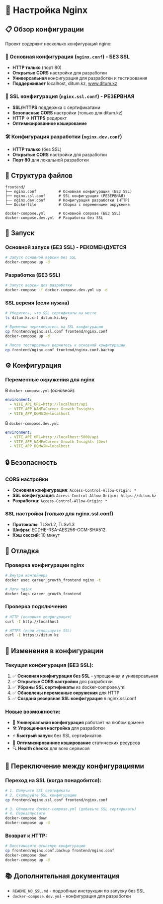 # 🔧 Настройка Nginx

## 📋 Обзор конфигурации

Проект содержит несколько конфигураций nginx:

### 🚀 Основная конфигурация (`nginx.conf`) - БЕЗ SSL
- **HTTP только** (порт 80)
- **Открытые CORS** настройки для разработки
- **Универсальная** конфигурация для разработки и тестирования
- **Поддерживает** localhost, ditum.kz, www.ditum.kz

### 🔐 SSL конфигурация (`nginx.ssl.conf`) - РЕЗЕРВНАЯ
- **SSL/HTTPS** поддержка с сертификатами
- **Безопасные CORS** настройки (только для ditum.kz)
- **HTTP → HTTPS** редирект
- **Оптимизированное кэширование**

### 🛠️ Конфигурация разработки (`nginx.dev.conf`)
- **HTTP только** (без SSL)
- **Открытые CORS** настройки для разработки
- **Порт 80** для локальной разработки

## 📁 Структура файлов

```
frontend/
├── nginx.conf          # Основная конфигурация (БЕЗ SSL)
├── nginx.ssl.conf      # SSL конфигурация (РЕЗЕРВНАЯ)
├── nginx.dev.conf      # Конфигурация разработки (HTTP)
└── Dockerfile          # Сборка с переменными окружения

docker-compose.yml      # Основной compose (БЕЗ SSL)
docker-compose.dev.yml  # Разработка без SSL
```

## 🚀 Запуск

### Основной запуск (БЕЗ SSL) - РЕКОМЕНДУЕТСЯ
```bash
# Запуск основной версии без SSL
docker-compose up -d
```

### Разработка (БЕЗ SSL)
```bash
# Запуск версии для разработки
docker-compose -f docker-compose.dev.yml up -d
```

### SSL версия (если нужна)
```bash
# Убедитесь, что SSL сертификаты на месте
ls ditum.kz.crt ditum.kz.key

# Временно переключитесь на SSL конфигурацию
cp frontend/nginx.ssl.conf frontend/nginx.conf
docker-compose up -d

# После тестирования вернитесь к основной конфигурации
cp frontend/nginx.conf frontend/nginx.conf.backup
```

## ⚙️ Конфигурация

### Переменные окружения для nginx

В `docker-compose.yml` (основной):
```yaml
environment:
  - VITE_API_URL=http://localhost/api
  - VITE_APP_NAME=Career Growth Insights
  - VITE_APP_DOMAIN=localhost
```

В `docker-compose.dev.yml`:
```yaml
environment:
  - VITE_API_URL=http://localhost:5000/api
  - VITE_APP_NAME=Career Growth Insights (Dev)
  - VITE_APP_DOMAIN=localhost
```

## 🔒 Безопасность

### CORS настройки
- **Основная конфигурация**: `Access-Control-Allow-Origin: *`
- **SSL конфигурация**: `Access-Control-Allow-Origin: https://ditum.kz`
- **Разработка**: `Access-Control-Allow-Origin: *`

### SSL настройки (только для nginx.ssl.conf)
- **Протоколы**: TLSv1.2, TLSv1.3
- **Шифры**: ECDHE-RSA-AES256-GCM-SHA512
- **Кэш сессий**: 10 минут

## 🐛 Отладка

### Проверка конфигурации nginx
```bash
# Внутри контейнера
docker exec career_growth_frontend nginx -t

# Логи nginx
docker logs career_growth_frontend
```

### Проверка подключения
```bash
# HTTP (основная конфигурация)
curl -I http://localhost

# HTTPS (если используете SSL)
curl -I https://ditum.kz
```

## 📝 Изменения в конфигурации

### Текущая конфигурация (БЕЗ SSL):
1. ✅ **Основная конфигурация без SSL** - упрощенная и универсальная
2. ✅ **Открытые CORS настройки** для разработки
3. ✅ **Убраны SSL сертификаты** из docker-compose.yml
4. ✅ **Обновлены переменные окружения** для HTTP
5. ✅ **Создана резервная SSL конфигурация** в nginx.ssl.conf

### Новые возможности:
- 🔄 **Универсальная конфигурация** работает на любом домене
- 🛠️ **Упрощенная настройка** для разработки
- ⚡ **Быстрый запуск** без SSL сертификатов
- 📱 **Оптимизированное кэширование** статических ресурсов
- 🔍 **Health checks** для всех сервисов

## 🔄 Переключение между конфигурациями

### Переход на SSL (когда понадобится):
```bash
# 1. Получите SSL сертификаты
# 2. Скопируйте SSL конфигурацию
cp frontend/nginx.ssl.conf frontend/nginx.conf

# 3. Обновите docker-compose.yml (добавьте SSL сертификаты)
# 4. Перезапустите
docker-compose down
docker-compose up -d
```

### Возврат к HTTP:
```bash
# Восстановите основную конфигурацию
cp frontend/nginx.conf.backup frontend/nginx.conf
docker-compose down
docker-compose up -d
```

## 📚 Дополнительная документация

- `README_NO_SSL.md` - подробные инструкции по запуску без SSL
- `docker-compose.dev.yml` - конфигурация для разработки 